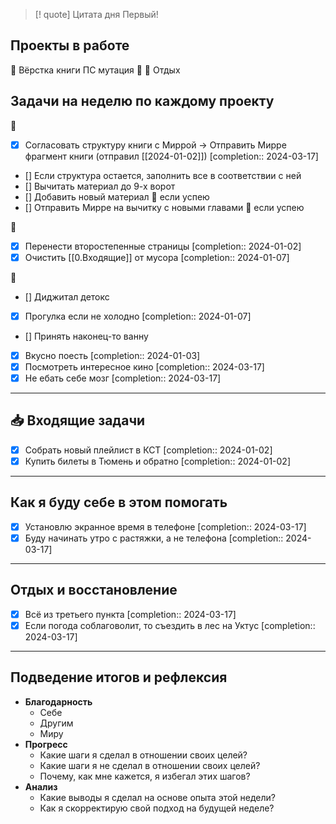 > [! quote] Цитата дня
> Первый!
## Проекты в работе
🔴 Вёрстка книги ПС мутация
🔴 
🔴 Отдых

## Задачи на неделю по каждому проекту
🔴
- [x] Согласовать структуру книги с Миррой → Отправить Мирре фрагмент книги (отправил [[2024-01-02]])  [completion:: 2024-03-17]
- [] Если структура остается, заполнить все в соответствии с ней
- [] Вычитать материал до 9-х ворот
- [] Добавить новый материал 📌 если успею
- [] Отправить Мирре на вычитку с новыми главами 📌 если успею

🔴
- [x] Перенести второстепенные страницы  [completion:: 2024-01-02]
- [x] Очистить [[0.Входящие]] от мусора  [completion:: 2024-01-07]

🔴 
- [] Диджитал детокс
- [x] Прогулка если не холодно  [completion:: 2024-01-07]
- [] Принять наконец-то ванну
- [x] Вкусно поесть  [completion:: 2024-01-03]
- [x] Посмотреть интересное кино  [completion:: 2024-03-17]
- [x] Не ебать себе мозг  [completion:: 2024-03-17]
---
## 📥 Входящие задачи
- [x] Собрать новый плейлист в КСТ  [completion:: 2024-01-02]
- [x] Купить билеты в Тюмень и обратно  [completion:: 2024-01-02]

---
## Как я буду себе в этом помогать
- [x] Установлю экранное время в телефоне  [completion:: 2024-03-17]
- [x] Буду начинать утро с растяжки, а не телефона  [completion:: 2024-03-17]

---
## Отдых и восстановление
- [x] Всё из третьего пункта  [completion:: 2024-03-17]
- [x] Если погода соблаговолит, то съездить в лес на Уктус  [completion:: 2024-03-17]

---
## Подведение итогов и рефлексия
- **Благодарность**
	- Себе
	- Другим
	- Миру
- **Прогресс**
	- Какие шаги я сделал в отношении своих целей?
	- Какие шаги я не сделал в отношении своих целей?
	- Почему, как мне кажется, я избегал этих шагов?
- **Анализ**
	- Какие выводы я сделал на основе опыта этой недели?
	- Как я скорректирую свой подход на будущей неделе?


